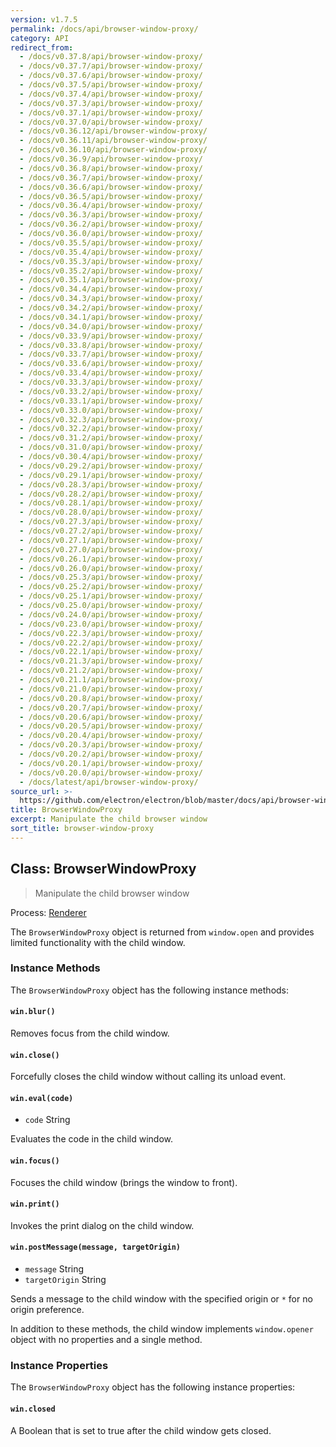```yaml
---
version: v1.7.5
permalink: /docs/api/browser-window-proxy/
category: API
redirect_from:
  - /docs/v0.37.8/api/browser-window-proxy/
  - /docs/v0.37.7/api/browser-window-proxy/
  - /docs/v0.37.6/api/browser-window-proxy/
  - /docs/v0.37.5/api/browser-window-proxy/
  - /docs/v0.37.4/api/browser-window-proxy/
  - /docs/v0.37.3/api/browser-window-proxy/
  - /docs/v0.37.1/api/browser-window-proxy/
  - /docs/v0.37.0/api/browser-window-proxy/
  - /docs/v0.36.12/api/browser-window-proxy/
  - /docs/v0.36.11/api/browser-window-proxy/
  - /docs/v0.36.10/api/browser-window-proxy/
  - /docs/v0.36.9/api/browser-window-proxy/
  - /docs/v0.36.8/api/browser-window-proxy/
  - /docs/v0.36.7/api/browser-window-proxy/
  - /docs/v0.36.6/api/browser-window-proxy/
  - /docs/v0.36.5/api/browser-window-proxy/
  - /docs/v0.36.4/api/browser-window-proxy/
  - /docs/v0.36.3/api/browser-window-proxy/
  - /docs/v0.36.2/api/browser-window-proxy/
  - /docs/v0.36.0/api/browser-window-proxy/
  - /docs/v0.35.5/api/browser-window-proxy/
  - /docs/v0.35.4/api/browser-window-proxy/
  - /docs/v0.35.3/api/browser-window-proxy/
  - /docs/v0.35.2/api/browser-window-proxy/
  - /docs/v0.35.1/api/browser-window-proxy/
  - /docs/v0.34.4/api/browser-window-proxy/
  - /docs/v0.34.3/api/browser-window-proxy/
  - /docs/v0.34.2/api/browser-window-proxy/
  - /docs/v0.34.1/api/browser-window-proxy/
  - /docs/v0.34.0/api/browser-window-proxy/
  - /docs/v0.33.9/api/browser-window-proxy/
  - /docs/v0.33.8/api/browser-window-proxy/
  - /docs/v0.33.7/api/browser-window-proxy/
  - /docs/v0.33.6/api/browser-window-proxy/
  - /docs/v0.33.4/api/browser-window-proxy/
  - /docs/v0.33.3/api/browser-window-proxy/
  - /docs/v0.33.2/api/browser-window-proxy/
  - /docs/v0.33.1/api/browser-window-proxy/
  - /docs/v0.33.0/api/browser-window-proxy/
  - /docs/v0.32.3/api/browser-window-proxy/
  - /docs/v0.32.2/api/browser-window-proxy/
  - /docs/v0.31.2/api/browser-window-proxy/
  - /docs/v0.31.0/api/browser-window-proxy/
  - /docs/v0.30.4/api/browser-window-proxy/
  - /docs/v0.29.2/api/browser-window-proxy/
  - /docs/v0.29.1/api/browser-window-proxy/
  - /docs/v0.28.3/api/browser-window-proxy/
  - /docs/v0.28.2/api/browser-window-proxy/
  - /docs/v0.28.1/api/browser-window-proxy/
  - /docs/v0.28.0/api/browser-window-proxy/
  - /docs/v0.27.3/api/browser-window-proxy/
  - /docs/v0.27.2/api/browser-window-proxy/
  - /docs/v0.27.1/api/browser-window-proxy/
  - /docs/v0.27.0/api/browser-window-proxy/
  - /docs/v0.26.1/api/browser-window-proxy/
  - /docs/v0.26.0/api/browser-window-proxy/
  - /docs/v0.25.3/api/browser-window-proxy/
  - /docs/v0.25.2/api/browser-window-proxy/
  - /docs/v0.25.1/api/browser-window-proxy/
  - /docs/v0.25.0/api/browser-window-proxy/
  - /docs/v0.24.0/api/browser-window-proxy/
  - /docs/v0.23.0/api/browser-window-proxy/
  - /docs/v0.22.3/api/browser-window-proxy/
  - /docs/v0.22.2/api/browser-window-proxy/
  - /docs/v0.22.1/api/browser-window-proxy/
  - /docs/v0.21.3/api/browser-window-proxy/
  - /docs/v0.21.2/api/browser-window-proxy/
  - /docs/v0.21.1/api/browser-window-proxy/
  - /docs/v0.21.0/api/browser-window-proxy/
  - /docs/v0.20.8/api/browser-window-proxy/
  - /docs/v0.20.7/api/browser-window-proxy/
  - /docs/v0.20.6/api/browser-window-proxy/
  - /docs/v0.20.5/api/browser-window-proxy/
  - /docs/v0.20.4/api/browser-window-proxy/
  - /docs/v0.20.3/api/browser-window-proxy/
  - /docs/v0.20.2/api/browser-window-proxy/
  - /docs/v0.20.1/api/browser-window-proxy/
  - /docs/v0.20.0/api/browser-window-proxy/
  - /docs/latest/api/browser-window-proxy/
source_url: >-
  https://github.com/electron/electron/blob/master/docs/api/browser-window-proxy.md
title: BrowserWindowProxy
excerpt: Manipulate the child browser window
sort_title: browser-window-proxy
---
```




<!--


                                      ::::
                                    :o+//+o:
                                    +o    oo-
                                    :o+//oo/+o/
                                      -::-   -oo:
                                               /s/
                      -::::::::-                :s/  :::--
                  :+oo+////////+:        -:/+oo/ :s:-///++oo+:
                /o+:                -/+oo+/:-     +o-      -:+o:
               /s:              -:+o+/:           -o+         :s/
              -s/            -/oo/:                /s-         +s-
              -s/         -/oo/-                   -s/         /s-
               oo       :+o/-                       oo         oo
               -s/    :oo/                          /s-       /s-
                :s/ :oo:              -::-          /s-      /s:
                  -+o/               /ssss/         :s:    -+o-
                 :o+--               /ssss/         :s:   :o+-
                :s/  +o:              -::-          /s-   --
               -s/    :+o/-                         /s-
               oo       -+o+-                       oo
              -s/         -/oo/-                   -s/
             -+soo+:         -/oo/:                /s-      /oooo+-
             o+   :s:           -:+o+/:-          -o+      /s:  -oo
             oo:--/s:       ::      -:+oo+/:-     -/-      /s/--:o+
              :+++/-        :s:          -:/+ooo++//////++oo//+o+:
                             /s:                --::::::--
                              /s/              /s-
                               :oo:          :oo:
                                 /oo/-    -/oo/
                                   -/+oooo+/-





                   _______  _______  _______  _______  __
                  |       ||       ||       ||       ||  |
                  |  _____||_     _||   _   ||    _  ||  |
                  | |_____   |   |  |  | |  ||   |_| ||  |
                  |_____  |  |   |  |  |_|  ||    ___||__|
                   _____| |  |   |  |       ||   |     __
                  |_______|  |___|  |_______||___|    |__|


    This file is generated automatically, so it should not be edited.

    To make changes, head over to the electron/electron repository:

    https://github.com/electron/electron/blob/master/docs/api/browser-window-proxy.md

    Thanks!

-->
## Class: BrowserWindowProxy

> Manipulate the child browser window

Process: [Renderer]({{site.baseurl}}/docs/glossary#renderer-process)

The `BrowserWindowProxy` object is returned from `window.open` and provides limited functionality with the child window.

### Instance Methods

The `BrowserWindowProxy` object has the following instance methods:

#### `win.blur()`

Removes focus from the child window.

#### `win.close()`

Forcefully closes the child window without calling its unload event.

#### `win.eval(code)`

*   `code` String

Evaluates the code in the child window.

#### `win.focus()`

Focuses the child window (brings the window to front).

#### `win.print()`

Invokes the print dialog on the child window.

#### `win.postMessage(message, targetOrigin)`

*   `message` String
*   `targetOrigin` String

Sends a message to the child window with the specified origin or `*` for no origin preference.

In addition to these methods, the child window implements `window.opener` object with no properties and a single method.

### Instance Properties

The `BrowserWindowProxy` object has the following instance properties:

#### `win.closed`

A Boolean that is set to true after the child window gets closed.
